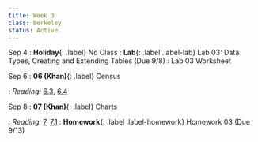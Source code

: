```yaml
---
title: Week 3
class: Berkeley
status: Active
---
```


Sep 4
: **Holiday**{: .label} No Class
: **Lab**{: .label .label-lab} Lab 03: Data Types, Creating and Extending Tables (Due 9/8)
  : Lab 03 Worksheet

Sep 6
: **06 (Khan)**{: .label} Census
  <!-- : [Slides]() &#8226; [Demos]()-->
   <!-- &#8226; [Video](https://bcourses.berkeley.edu/courses/1528314/external_tools/78985) -->
: *Reading:* [6.3](https://inferentialthinking.com/chapters/06/3/Example_Population_Trends.html), [6.4](https://inferentialthinking.com/chapters/06/4/Example_Sex_Ratios.html)

Sep 8
: **07 (Khan)**{: .label} Charts
<!-- : [Slides]() &#8226; [Demos]()-->
   <!-- &#8226; [Video](https://bcourses.berkeley.edu/courses/1528314/external_tools/78985) -->
: *Reading:* [7](https://inferentialthinking.com/chapters/07/Visualization.html), [7.1](https://inferentialthinking.com/chapters/07/1/Visualizing_Categorical_Distributions.html)
: **Homework**{: .label .label-homework} Homework 03 (Due 9/13)

